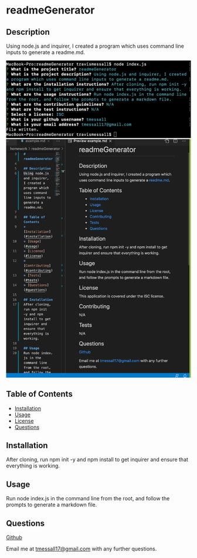 # readmeGenerator

## Description
Using node.js and inquirer, I created a program which uses command line inputs to generate a readme.md.

![Command Line](./assets/images/commandline.png)
![Example](./assets/images/example.png)

## Table of Contents
* [Installation](#installation)
* [Usage](#usage)
* [License](#license)
* [Questions](#questions)

## Installation
After cloning, run npm init -y and npm install to get inquirer and ensure that everything is working.

## Usage
Run node index.js in the command line from the root, and follow the prompts to generate a markdown file.

## Questions
<a href="https://github.com/tmessall">Github</a>

Email me at tmessall17@gmail.com with any further questions.
